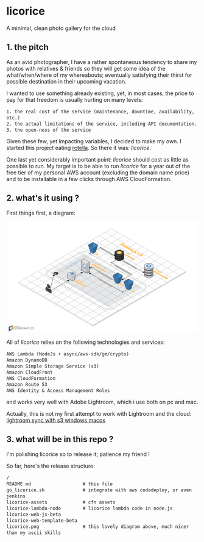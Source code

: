 # licorice
A minimal, clean photo gallery for the cloud
## 1. the pitch
  As an avid photographer, I have a rather spontaneous tendency to share my
  photos with relatives & friends so they will get some idea of the what/when/where
  of my whereabouts; eventually satisfying their thirst for possible destination in
  their upcoming vacation.

  I wanted to use something already existing, yet, in most cases, the price to
  pay for that freedom is usually hurting on many levels:

    1. the real cost of the service (maintenance, downtime, availability, etc.)
    2. the actual limitations of the service, including API documentation.
    3. the open-ness of the service

  Given these few, yet impacting variables, I decided to make my own. I started
  this project eating [rotella](http://davini.co/candy_rotella "rotella"). So
  there it was: _licorice_.

  One last yet considerably important point: _licorice_ should cost as little as
  possible to run. My target is to be able to run _licorice_ for a year out of
  the free tier of my personal AWS account (excluding the domain name price) and
  to be installable in a few clicks through AWS CloudFormation.

## 2. what's it using ?
  First things first, a diagram:

  ![licorice](licorice.png "licorice")

  All of _licorice_ relies on the following technologies and services:

    AWS Lambda (NodeJs + async/aws-sdk/gm/crypto)
    Amazon DynamoDB
    Amazon Simple Storage Service (s3)
    Amazon CloudFront
    AWS CloudFormation
    Amazon Route 53
    AWS Identity & Access Management Roles

  and works very well with Adobe Lightroom, which i use both on pc and mac.

  Actually, this is not my first attempt to work with Lightroom and the cloud:
  [lightroom sync with s3 windows macos](https://nuage.ninja/lightroom-sync-with-s3-windows-macos/index.html "lightroom sync with s3 windows macos")

## 3. what will be in this repo ?
  I'm polishing licorice so to release it; patience my friend !

  So far, here's the release structure:

    /
    README.md                   # this file
    go_licorice.sh              # integrate with aws codedeploy, or even jenkins
    licorice-assets             # cfn assets
    licorice-lambda-node        # licorice lambda code in node.js
    licorice-web-js-beta
    licorice-web-template-beta
    licorice.png                # this lovely diagram above, much nicer than my ascii skills

